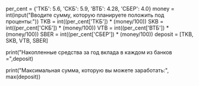 per_cent = {'ТКБ': 5.6, 'СКБ': 5.9, 'ВТБ': 4.28, 'СБЕР': 4.0}
money = int(input("Вводите сумму, которую планируете положить под проценты:"))
TKB = int((per_cent['ТКБ']) * (money/100))
SKB = int((per_cent['СКБ']) * (money/100))
VTB = int((per_cent['ВТБ']) * (money/100))
SBER = int((per_cent['СБЕР']) * (money/100))
deposit = [TKB, SKB, VTB, SBER]

print("Накопленные средства за год вклада в каждом из банков =",deposit)

print("Максимальная сумма, которую вы можете заработать:", max(deposit))
